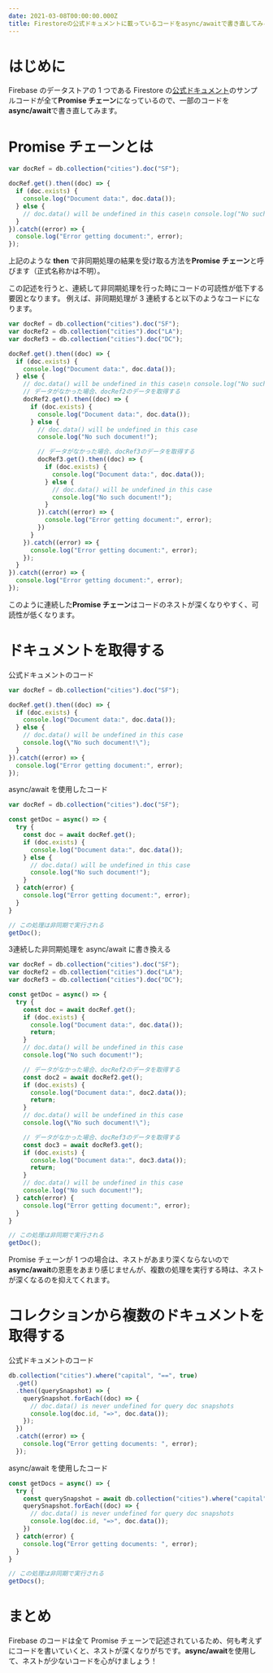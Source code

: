 ```yaml
---
date: 2021-03-08T00:00:00.000Z
title: Firestoreの公式ドキュメントに載っているコードをasync/awaitで書き直してみる
---
```

# はじめに
Firebase のデータストアの 1 つである Firestore の[公式ドキュメント](https://firebase.google.com/docs/firestore/query-data/get-data?hl=ja)のサンプルコードが全て**Promise チェーン**になっているので、一部のコードを**async/await**で書き直してみます。

# Promise チェーンとは
``` hoge.js
var docRef = db.collection("cities").doc("SF");

docRef.get().then((doc) => {
  if (doc.exists) {
    console.log("Document data:", doc.data());
  } else {
    // doc.data() will be undefined in this case\n console.log("No such document!");
  }
}).catch((error) => {
  console.log("Error getting document:", error);
});
```

上記のような **then** で非同期処理の結果を受け取る方法を**Promise チェーン**と呼びます（正式名称かは不明）。

この記述を行うと、連続して非同期処理を行った時にコードの可読性が低下する要因となります。
例えば、非同期処理が 3 連続すると以下のようなコードになります。

```fuga.js
var docRef = db.collection("cities").doc("SF");
var docRef2 = db.collection("cities").doc("LA");
var docRef3 = db.collection("cities").doc("DC");

docRef.get().then((doc) => {
  if (doc.exists) {
    console.log("Document data:", doc.data());
  } else {
    // doc.data() will be undefined in this case\n console.log("No such document!");
    // データがなかった場合、docRef2のデータを取得する
    docRef2.get().then((doc) => {
      if (doc.exists) {
        console.log("Document data:", doc.data());
      } else {
        // doc.data() will be undefined in this case
        console.log("No such document!");

        // データがなかった場合、docRef3のデータを取得する
        docRef3.get().then((doc) => {
          if (doc.exists) {
            console.log("Document data:", doc.data());
          } else {
            // doc.data() will be undefined in this case
            console.log("No such document!");
          }
        }).catch((error) => {
          console.log("Error getting document:", error);
        })
      }
    }).catch((error) => {
      console.log("Error getting document:", error);
    });
  }
}).catch((error) => {
  console.log("Error getting document:", error);
});
```

このように連続した**Promise チェーン**はコードのネストが深くなりやすく、可読性が低くなります。

# ドキュメントを取得する
公式ドキュメントのコード

```test.firebase.js
var docRef = db.collection("cities").doc("SF");

docRef.get().then((doc) => {
  if (doc.exists) {
    console.log("Document data:", doc.data());
  } else {
    // doc.data() will be undefined in this case
    console.log(\"No such document!\");
  }
}).catch((error) => {
  console.log("Error getting document:", error);
});
```

async/await を使用したコード

```refactoring.firebase.js
var docRef = db.collection("cities").doc("SF");

const getDoc = async() => {
  try {
    const doc = await docRef.get();
    if (doc.exists) {
      console.log("Document data:", doc.data());
    } else {
      // doc.data() will be undefined in this case
      console.log("No such document!");
    }
  } catch(error) {
    console.log("Error getting document:", error);
  }
}

// この処理は非同期で実行される
getDoc();
```

3連続した非同期処理を async/await に書き換える

```refactoring.firebase.js
var docRef = db.collection("cities").doc("SF");
var docRef2 = db.collection("cities").doc("LA");
var docRef3 = db.collection("cities").doc("DC");

const getDoc = async() => {
  try {
    const doc = await docRef.get();
    if (doc.exists) {
      console.log("Document data:", doc.data());
      return;
    }
    // doc.data() will be undefined in this case
    console.log("No such document!");

    // データがなかった場合、docRef2のデータを取得する
    const doc2 = await docRef2.get();
    if (doc.exists) {
      console.log("Document data:", doc2.data());
      return;
    }
    // doc.data() will be undefined in this case
    console.log(\"No such document!\");

    // データがなかった場合、docRef3のデータを取得する
    const doc3 = await docRef3.get();
    if (doc.exists) {
      console.log("Document data:", doc3.data());
      return;
    }
    // doc.data() will be undefined in this case
    console.log("No such document!");
  } catch(error) {
    console.log("Error getting document:", error);
  }
}

// この処理は非同期で実行される
getDoc();
```

Promise チェーンが 1 つの場合は、ネストがあまり深くならないので**async/await**の恩恵をあまり感じませんが、複数の処理を実行する時は、ネストが深くなるのを抑えてくれます。

# コレクションから複数のドキュメントを取得する
公式ドキュメントのコード

```test.firebase.js
db.collection("cities").where("capital", "==", true)
  .get()
  .then((querySnapshot) => {
    querySnapshot.forEach((doc) => {
      // doc.data() is never undefined for query doc snapshots
      console.log(doc.id, "=>", doc.data());
    });
  })
  .catch((error) => {
    console.log("Error getting documents: ", error);
  });
```

async/await を使用したコード

```refactoring.firebase.js
const getDocs = async() => {
  try {
    const querySnapshot = await db.collection("cities").where("capital", "==", true);
    querySnapshot.forEach((doc) => {
      // doc.data() is never undefined for query doc snapshots
      console.log(doc.id, "=>", doc.data());
    })
  } catch(error) {
    console.log("Error getting documents: ", error);
  }
}

// この処理は非同期で実行される
getDocs();
```

# まとめ
Firebase のコードは全て Promise チェーンで記述されているため、何も考えずにコードを書いていくと、ネストが深くなりがちです。**async/await**を使用して、ネストが少ないコードを心がけましょう！
